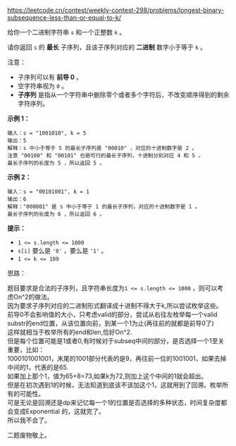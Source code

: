 
https://leetcode.cn/contest/weekly-contest-298/problems/longest-binary-subsequence-less-than-or-equal-to-k/

给你一个二进制字符串 `s` 和一个正整数 `k` 。

请你返回 `s` 的 **最长** 子序列，且该子序列对应的 **二进制** 数字小于等于 `k` 。

注意：

- 子序列可以有 **前导 0** 。
- 空字符串视为 `0` 。
- **子序列** 是指从一个字符串中删除零个或者多个字符后，不改变顺序得到的剩余字符序列。

**示例 1：**

```
输入：s = "1001010", k = 5
输出：5
解释：s 中小于等于 5 的最长子序列是 "00010" ，对应的十进制数字是 2 。
注意 "00100" 和 "00101" 也是可行的最长子序列，十进制分别对应 4 和 5 。
最长子序列的长度为 5 ，所以返回 5 。
```

**示例 2：**

```
输入：s = "00101001", k = 1
输出：6
解释："000001" 是 s 中小于等于 1 的最长子序列，对应的十进制数字是 1 。
最长子序列的长度为 6 ，所以返回 6 。
```

**提示：**

- `1 <= s.length <= 1000`
- `s[i]` 要么是 `'0'` ，要么是 `'1'` 。
- `1 <= k <= 109`

思路：

题目要求是合法的子序列，且字符串长度为`1 <= s.length <= 1000` ，则可以考虑On^2的做法。  
因为要求子序列对应的二进制形式翻译成十进制不得大于k,所以尝试枚举这些。  
前导0不会影响值的大小，只考虑valid的部分，尝试从右往左枚举每一个valid substr的end位置，从该位置向前，到某一个1为止(再往前的就都是前导0了)  
这样就相当于枚举所有的end和len,恰好On^2.  
但是每个位置可能是1或者0,有时候对于subseq中间的部分，是否选择一个1至关重要，比如：  
1000101001001，末尾的1001部分代表的是9，再往前一位的1001001，如果去掉中间的1，代表的是65.  
如果加上那个1，值为65+8=73,如果k为72,则加上这个中间的1就会超出。  
但是在初次遇到1的时候，无法知道到底该不该加这个1，这就用到了回溯，枚举所有的可能性。  
可是无论是回溯还是dp来记忆每一个1的位置是否选择的多种状态，时间复杂度都会变成Exponential 的，这就完了。  
所以我不会了。  
  
二题废物敬上。 
